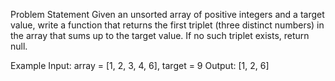Problem Statement
Given an unsorted array of positive integers and a target value, write a function that returns the first triplet (three distinct numbers) in the array that sums up to the target value. If no such triplet exists, return null.

Example
Input: array = [1, 2, 3, 4, 6], target = 9
Output: [1, 2, 6]
